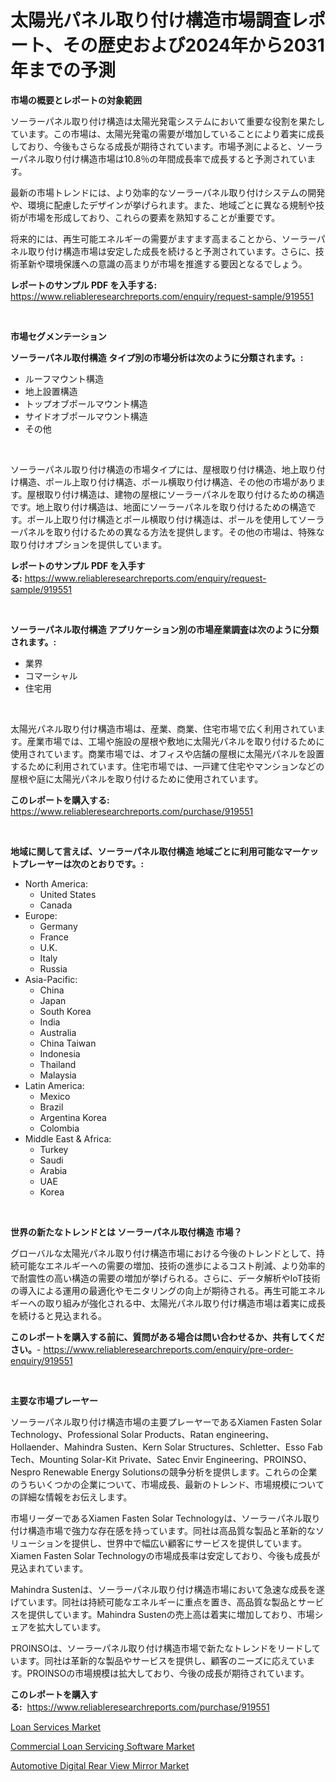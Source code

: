 <p><h1>太陽光パネル取り付け構造市場調査レポート、その歴史および2024年から2031年までの予測</h1></p><p><strong>市場の概要とレポートの対象範囲</strong></p>
<p><p>ソーラーパネル取り付け構造は太陽光発電システムにおいて重要な役割を果たしています。この市場は、太陽光発電の需要が増加していることにより着実に成長しており、今後もさらなる成長が期待されています。市場予測によると、ソーラーパネル取り付け構造市場は10.8％の年間成長率で成長すると予測されています。</p><p>最新の市場トレンドには、より効率的なソーラーパネル取り付けシステムの開発や、環境に配慮したデザインが挙げられます。また、地域ごとに異なる規制や技術が市場を形成しており、これらの要素を熟知することが重要です。</p><p>将来的には、再生可能エネルギーの需要がますます高まることから、ソーラーパネル取り付け構造市場は安定した成長を続けると予測されています。さらに、技術革新や環境保護への意識の高まりが市場を推進する要因となるでしょう。</p></p>
<p><strong>レポートのサンプル PDF を入手する:</strong> <a href="https://www.reliableresearchreports.com/enquiry/request-sample/919551">https://www.reliableresearchreports.com/enquiry/request-sample/919551</a></p>
<p>&nbsp;</p>
<p><strong>市場セグメンテーション</strong></p>
<p><strong>ソーラーパネル取付構造 タイプ別の市場分析は次のように分類されます。:</strong></p>
<p><ul><li>ルーフマウント構造</li><li>地上設置構造</li><li>トップオブポールマウント構造</li><li>サイドオブポールマウント構造</li><li>その他</li></ul></p>
<p>&nbsp;</p>
<p><p>ソーラーパネル取り付け構造の市場タイプには、屋根取り付け構造、地上取り付け構造、ポール上取り付け構造、ポール横取り付け構造、その他の市場があります。屋根取り付け構造は、建物の屋根にソーラーパネルを取り付けるための構造です。地上取り付け構造は、地面にソーラーパネルを取り付けるための構造です。ポール上取り付け構造とポール横取り付け構造は、ポールを使用してソーラーパネルを取り付けるための異なる方法を提供します。その他の市場は、特殊な取り付けオプションを提供しています。</p></p>
<p><strong>レポートのサンプル PDF を入手する:</strong>&nbsp;<a href="https://www.reliableresearchreports.com/enquiry/request-sample/919551">https://www.reliableresearchreports.com/enquiry/request-sample/919551</a></p>
<p>&nbsp;</p>
<p><strong> ソーラーパネル取付構造 アプリケーション別の市場産業調査は次のように分類されます。:</strong></p>
<p><ul><li>業界</li><li>コマーシャル</li><li>住宅用</li></ul></p>
<p>&nbsp;</p>
<p><p>太陽光パネル取り付け構造市場は、産業、商業、住宅市場で広く利用されています。産業市場では、工場や施設の屋根や敷地に太陽光パネルを取り付けるために使用されています。商業市場では、オフィスや店舗の屋根に太陽光パネルを設置するために利用されています。住宅市場では、一戸建て住宅やマンションなどの屋根や庭に太陽光パネルを取り付けるために使用されています。</p></p>
<p><strong>このレポートを購入する:</strong>&nbsp; <a href="https://www.reliableresearchreports.com/purchase/919551">https://www.reliableresearchreports.com/purchase/919551</a></p>
<p>&nbsp;</p>
<p><strong>地域に関して言えば、ソーラーパネル取付構造 地域ごとに利用可能なマーケットプレーヤーは次のとおりです。:</strong></p>
<p><ul>
    <li>
        North America:
        <ul>
            <li>United States</li>
            <li>Canada</li>
        </ul>
    </li>
    <li>
        Europe:
        <ul>
            <li>Germany</li>
            <li>France</li>
            <li>U.K.</li>
            <li>Italy</li>
            <li>Russia</li>
        </ul>
    </li>
    <li>
        Asia-Pacific:
        <ul>
            <li>China</li>
            <li>Japan</li>
            <li>South Korea</li>
            <li>India</li>
            <li>Australia</li>
            <li>China Taiwan</li>
            <li>Indonesia</li>
            <li>Thailand</li>
            <li>Malaysia</li>
        </ul>
    </li>
    <li>
        Latin America:
        <ul>
            <li>Mexico</li>
            <li>Brazil</li>
            <li>Argentina Korea</li>
            <li>Colombia</li>
        </ul>
    </li>
    <li>
        Middle East & Africa:
        <ul>
            <li>Turkey</li>
            <li>Saudi</li>
            <li>Arabia</li>
            <li>UAE</li>
            <li>Korea</li>
        </ul>
    </li>
    </ul></p>
<p>&nbsp;</p>
<p><strong>世界の新たなトレンドとは ソーラーパネル取付構造 市場？</strong></p>
<p><p>グローバルな太陽光パネル取り付け構造市場における今後のトレンドとして、持続可能なエネルギーへの需要の増加、技術の進歩によるコスト削減、より効率的で耐震性の高い構造の需要の増加が挙げられる。さらに、データ解析やIoT技術の導入による運用の最適化やモニタリングの向上が期待される。再生可能エネルギーへの取り組みが強化される中、太陽光パネル取り付け構造市場は着実に成長を続けると見込まれる。</p></p>
<p><strong>このレポートを購入する前に、質問がある場合は問い合わせるか、共有してください。</strong>- <a href="https://www.reliableresearchreports.com/enquiry/pre-order-enquiry/919551">https://www.reliableresearchreports.com/enquiry/pre-order-enquiry/919551</a></p>
<p>&nbsp;</p>
<p><strong>主要な市場プレーヤー</strong></p>
<p><p>ソーラーパネル取り付け構造市場の主要プレーヤーであるXiamen Fasten Solar Technology、Professional Solar Products、Ratan engineering、Hollaender、Mahindra Susten、Kern Solar Structures、Schletter、Esso Fab Tech、Mounting Solar-Kit Private、Satec Envir Engineering、PROINSO、Nespro Renewable Energy Solutionsの競争分析を提供します。これらの企業のうちいくつかの企業について、市場成長、最新のトレンド、市場規模についての詳細な情報をお伝えします。</p><p>市場リーダーであるXiamen Fasten Solar Technologyは、ソーラーパネル取り付け構造市場で強力な存在感を持っています。同社は高品質な製品と革新的なソリューションを提供し、世界中で幅広い顧客にサービスを提供しています。Xiamen Fasten Solar Technologyの市場成長率は安定しており、今後も成長が見込まれています。</p><p>Mahindra Sustenは、ソーラーパネル取り付け構造市場において急速な成長を遂げています。同社は持続可能なエネルギーに重点を置き、高品質な製品とサービスを提供しています。Mahindra Sustenの売上高は着実に増加しており、市場シェアを拡大しています。</p><p>PROINSOは、ソーラーパネル取り付け構造市場で新たなトレンドをリードしています。同社は革新的な製品やサービスを提供し、顧客のニーズに応えています。PROINSOの市場規模は拡大しており、今後の成長が期待されています。</p></p>
<p><strong>このレポートを購入する:</strong>&nbsp;&nbsp;<a href="https://www.reliableresearchreports.com/purchase/919551">https://www.reliableresearchreports.com/purchase/919551</a></p>
<p><p><a href="https://github.com/lataunyatinikmelvin59ilbd0dv/Market-Research-Report-List-1/blob/main/loan-services-market.md">Loan Services Market</a></p><p><a href="https://github.com/pgtimber/Market-Research-Report-List-1/blob/main/commercial-loan-servicing-software-market.md">Commercial Loan Servicing Software Market</a></p><p><a href="https://github.com/arionmp/Market-Research-Report-List-2/blob/main/automotive-digital-rear-view-mirror-market.md">Automotive Digital Rear View Mirror Market</a></p></p>